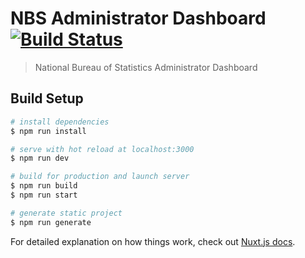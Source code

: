 # NBS Administrator Dashboard [![Build Status](https://travis-ci.com/elirehema/nbs-web.svg?branch=master)](https://travis-ci.com/elirehema/nbs-web)

> National Bureau of Statistics Administrator Dashboard
## Build Setup

``` bash
# install dependencies
$ npm run install

# serve with hot reload at localhost:3000
$ npm run dev

# build for production and launch server
$ npm run build
$ npm run start

# generate static project
$ npm run generate
```

For detailed explanation on how things work, check out [Nuxt.js docs](https://nuxtjs.org).
